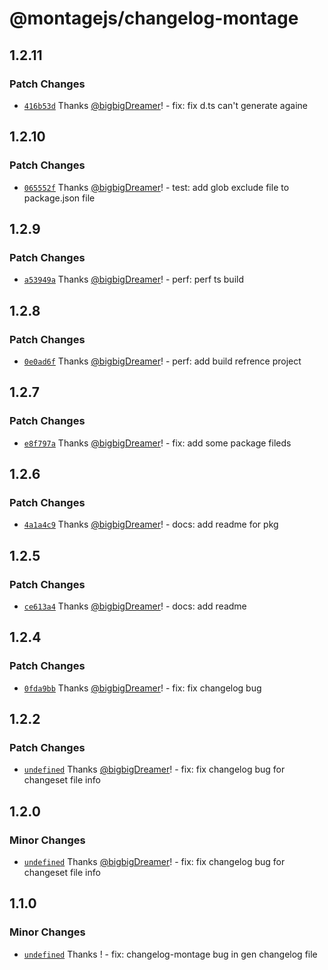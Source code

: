 # @montagejs/changelog-montage

## 1.2.11

### Patch Changes

- [`416b53d`](https://github.com/bigbigDreamer/montage/commit/416b53d) Thanks [@bigbigDreamer](https://github.com/bigbigDreamer)! - fix: fix d.ts can't generate againe

## 1.2.10

### Patch Changes

- [`065552f`](https://github.com/bigbigDreamer/montage/commit/065552f) Thanks [@bigbigDreamer](https://github.com/bigbigDreamer)! - test: add glob exclude file to package.json file

## 1.2.9

### Patch Changes

- [`a53949a`](https://github.com/bigbigDreamer/montage/commit/a53949a) Thanks [@bigbigDreamer](https://github.com/bigbigDreamer)! - perf: perf ts build

## 1.2.8

### Patch Changes

- [`0e0ad6f`](https://github.com/bigbigDreamer/montage/commit/0e0ad6f) Thanks [@bigbigDreamer](https://github.com/bigbigDreamer)! - perf: add build refrence project

## 1.2.7

### Patch Changes

- [`e8f797a`](https://github.com/bigbigDreamer/montage/commit/e8f797a) Thanks [@bigbigDreamer](https://github.com/bigbigDreamer)! - fix: add some package fileds

## 1.2.6

### Patch Changes

- [`4a1a4c9`](https://github.com/bigbigDreamer/montage/commit/4a1a4c9) Thanks [@bigbigDreamer](https://github.com/bigbigDreamer)! - docs: add readme for pkg

## 1.2.5

### Patch Changes

- [`ce613a4`](https://github.com/bigbigDreamer/montage/commit/ce613a4) Thanks [@bigbigDreamer](https://github.com/bigbigDreamer)! - docs: add readme

## 1.2.4

### Patch Changes

- [`0fda9bb`](https://github.com/bigbigDreamer/montage/commit/0fda9bb) Thanks [@bigbigDreamer](https://github.com/bigbigDreamer)! - fix: fix changelog bug

## 1.2.2

### Patch Changes

- [`undefined`](https://github.com/bigbigDreamer/montage/commit/undefined) Thanks [@bigbigDreamer](https://github.com/bigbigDreamer)! - fix: fix changelog bug for changeset file info

## 1.2.0

### Minor Changes

- [`undefined`](https://github.com/bigbigDreamer/montage/commit/undefined) Thanks [@bigbigDreamer](https://github.com/bigbigDreamer)! - fix: fix changelog bug for changeset file info

## 1.1.0

### Minor Changes

- [`undefined`](https://github.com/bigbigDreamer/montage/commit/undefined) Thanks ! - fix: changelog-montage bug in gen changelog file
